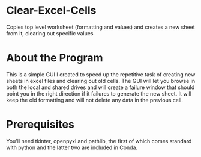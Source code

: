 # Clear-Excel-Cells
Copies top level worksheet (formatting and values) and creates a new sheet from it, clearing out specific values




# About the Program
This is a simple GUI I created to speed up the repetitive task of creating new sheets in excel files and clearing out old cells. The GUI will let you 
browse in both the local and shared drives and will create a failure window that should point you in the right direction if
it failures to generate the new sheet. It will keep the old formatting and will not delete any data in the previous cell.

# Prerequisites
You'll need tkinter, openpyxl and pathlib, the first of which comes standard with python and the latter two are included in Conda. 
